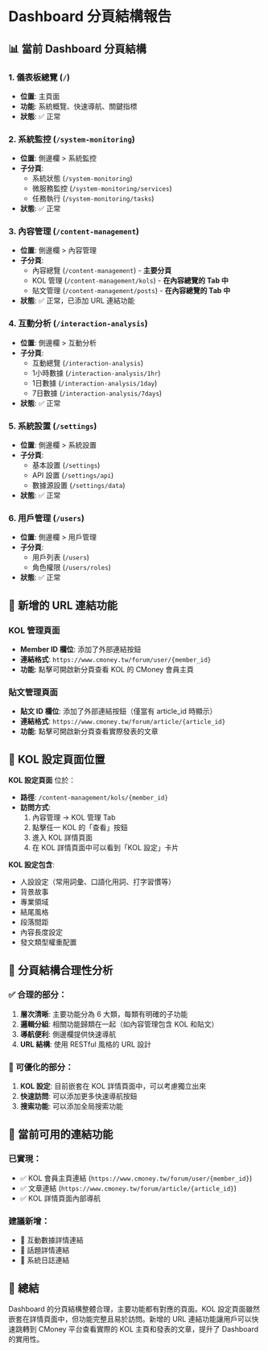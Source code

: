 # Dashboard 分頁結構報告

## 📊 當前 Dashboard 分頁結構

### 1. 儀表板總覽 (`/`)
- **位置**: 主頁面
- **功能**: 系統概覽、快速導航、關鍵指標
- **狀態**: ✅ 正常

### 2. 系統監控 (`/system-monitoring`)
- **位置**: 側邊欄 > 系統監控
- **子分頁**:
  - 系統狀態 (`/system-monitoring`)
  - 微服務監控 (`/system-monitoring/services`)
  - 任務執行 (`/system-monitoring/tasks`)
- **狀態**: ✅ 正常

### 3. 內容管理 (`/content-management`)
- **位置**: 側邊欄 > 內容管理
- **子分頁**:
  - 內容總覽 (`/content-management`) - **主要分頁**
  - KOL 管理 (`/content-management/kols`) - **在內容總覽的 Tab 中**
  - 貼文管理 (`/content-management/posts`) - **在內容總覽的 Tab 中**
- **狀態**: ✅ 正常，已添加 URL 連結功能

### 4. 互動分析 (`/interaction-analysis`)
- **位置**: 側邊欄 > 互動分析
- **子分頁**:
  - 互動總覽 (`/interaction-analysis`)
  - 1小時數據 (`/interaction-analysis/1hr`)
  - 1日數據 (`/interaction-analysis/1day`)
  - 7日數據 (`/interaction-analysis/7days`)
- **狀態**: ✅ 正常

### 5. 系統設置 (`/settings`)
- **位置**: 側邊欄 > 系統設置
- **子分頁**:
  - 基本設置 (`/settings`)
  - API 設置 (`/settings/api`)
  - 數據源設置 (`/settings/data`)
- **狀態**: ✅ 正常

### 6. 用戶管理 (`/users`)
- **位置**: 側邊欄 > 用戶管理
- **子分頁**:
  - 用戶列表 (`/users`)
  - 角色權限 (`/users/roles`)
- **狀態**: ✅ 正常

## 🔗 新增的 URL 連結功能

### KOL 管理頁面
- **Member ID 欄位**: 添加了外部連結按鈕
- **連結格式**: `https://www.cmoney.tw/forum/user/{member_id}`
- **功能**: 點擊可開啟新分頁查看 KOL 的 CMoney 會員主頁

### 貼文管理頁面
- **貼文 ID 欄位**: 添加了外部連結按鈕（僅當有 article_id 時顯示）
- **連結格式**: `https://www.cmoney.tw/forum/article/{article_id}`
- **功能**: 點擊可開啟新分頁查看實際發表的文章

## 📍 KOL 設定頁面位置

**KOL 設定頁面** 位於：
- **路徑**: `/content-management/kols/{member_id}`
- **訪問方式**: 
  1. 內容管理 → KOL 管理 Tab
  2. 點擊任一 KOL 的「查看」按鈕
  3. 進入 KOL 詳情頁面
  4. 在 KOL 詳情頁面中可以看到「KOL 設定」卡片

**KOL 設定包含**:
- 人設設定（常用詞彙、口語化用詞、打字習慣等）
- 背景故事
- 專業領域
- 結尾風格
- 段落間距
- 內容長度設定
- 發文類型權重配置

## 🎯 分頁結構合理性分析

### ✅ 合理的部分：
1. **層次清晰**: 主要功能分為 6 大類，每類有明確的子功能
2. **邏輯分組**: 相關功能歸類在一起（如內容管理包含 KOL 和貼文）
3. **導航便利**: 側邊欄提供快速導航
4. **URL 結構**: 使用 RESTful 風格的 URL 設計

### 🔧 可優化的部分：
1. **KOL 設定**: 目前嵌套在 KOL 詳情頁面中，可以考慮獨立出來
2. **快速訪問**: 可以添加更多快速導航按鈕
3. **搜索功能**: 可以添加全局搜索功能

## 📱 當前可用的連結功能

### 已實現：
- ✅ KOL 會員主頁連結 (`https://www.cmoney.tw/forum/user/{member_id}`)
- ✅ 文章連結 (`https://www.cmoney.tw/forum/article/{article_id}`)
- ✅ KOL 詳情頁面內部導航

### 建議新增：
- 🔄 互動數據詳情連結
- 🔄 話題詳情連結
- 🔄 系統日誌連結

## 🚀 總結

Dashboard 的分頁結構整體合理，主要功能都有對應的頁面。KOL 設定頁面雖然嵌套在詳情頁面中，但功能完整且易於訪問。新增的 URL 連結功能讓用戶可以快速跳轉到 CMoney 平台查看實際的 KOL 主頁和發表的文章，提升了 Dashboard 的實用性。
